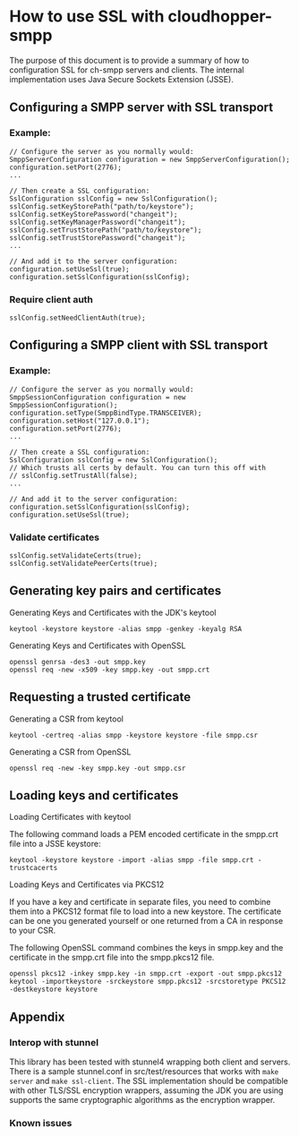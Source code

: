 # How to use SSL with cloudhopper-smpp

The purpose of this document is to provide a summary of how to configuration SSL for ch-smpp servers and clients. The internal implementation uses Java Secure Sockets Extension (JSSE).

## Configuring a SMPP server with SSL transport

### Example:

    // Configure the server as you normally would:
    SmppServerConfiguration configuration = new SmppServerConfiguration();
    configuration.setPort(2776);
    ...

    // Then create a SSL configuration:
    SslConfiguration sslConfig = new SslConfiguration();
    sslConfig.setKeyStorePath("path/to/keystore");
    sslConfig.setKeyStorePassword("changeit");
    sslConfig.setKeyManagerPassword("changeit");
    sslConfig.setTrustStorePath("path/to/keystore");
    sslConfig.setTrustStorePassword("changeit");
    ...

    // And add it to the server configuration:
    configuration.setUseSsl(true);
    configuration.setSslConfiguration(sslConfig);


### Require client auth

    sslConfig.setNeedClientAuth(true);


## Configuring a SMPP client with SSL transport

### Example:

    // Configure the server as you normally would:
    SmppSessionConfiguration configuration = new SmppSessionConfiguration();
    configuration.setType(SmppBindType.TRANSCEIVER);
    configuration.setHost("127.0.0.1");
    configuration.setPort(2776);
    ...

    // Then create a SSL configuration:
    SslConfiguration sslConfig = new SslConfiguration();
    // Which trusts all certs by default. You can turn this off with
    // sslConfig.setTrustAll(false);
    ...

    // And add it to the server configuration:
    configuration.setSslConfiguration(sslConfig);
    configuration.setUseSsl(true);

### Validate certificates

    sslConfig.setValidateCerts(true);
    sslConfig.setValidatePeerCerts(true);


## Generating key pairs and certificates

Generating Keys and Certificates with the JDK's keytool

    keytool -keystore keystore -alias smpp -genkey -keyalg RSA

Generating Keys and Certificates with OpenSSL

    openssl genrsa -des3 -out smpp.key
    openssl req -new -x509 -key smpp.key -out smpp.crt

## Requesting a trusted certificate

Generating a CSR from keytool

    keytool -certreq -alias smpp -keystore keystore -file smpp.csr

Generating a CSR from OpenSSL

    openssl req -new -key smpp.key -out smpp.csr

## Loading keys and certificates

Loading Certificates with keytool

The following command loads a PEM encoded certificate in the smpp.crt file into a JSSE keystore:

    keytool -keystore keystore -import -alias smpp -file smpp.crt -trustcacerts

Loading Keys and Certificates via PKCS12

If you have a key and certificate in separate files, you need to combine them into a PKCS12 format file to load into a new keystore. The certificate can be one you generated yourself or one returned from a CA in response to your CSR. 

The following OpenSSL command combines the keys in smpp.key and the certificate in the smpp.crt file into the smpp.pkcs12 file.

    openssl pkcs12 -inkey smpp.key -in smpp.crt -export -out smpp.pkcs12
    keytool -importkeystore -srckeystore smpp.pkcs12 -srcstoretype PKCS12 -destkeystore keystore


## Appendix

### Interop with stunnel

This library has been tested with stunnel4 wrapping both client and servers. There is a sample stunnel.conf in src/test/resources that works with `make server` and `make ssl-client`. The SSL implementation should be compatible with other TLS/SSL encryption wrappers, assuming the JDK you are using supports the same cryptographic algorithms as the encryption wrapper.

### Known issues



